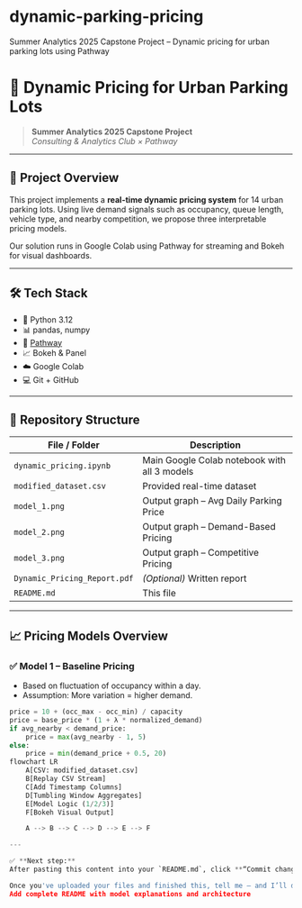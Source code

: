 # dynamic-parking-pricing
Summer Analytics 2025 Capstone Project – Dynamic pricing for urban parking lots using Pathway
# 🚗 Dynamic Pricing for Urban Parking Lots

> **Summer Analytics 2025 Capstone Project**  
> *Consulting & Analytics Club × Pathway*

---

## 🧠 Project Overview

This project implements a **real-time dynamic pricing system** for 14 urban parking lots. Using live demand signals such as occupancy, queue length, vehicle type, and nearby competition, we propose three interpretable pricing models.

Our solution runs in Google Colab using Pathway for streaming and Bokeh for visual dashboards.

---

## 🛠 Tech Stack

- 🐍 Python 3.12
- 📊 pandas, numpy
- 🔁 [Pathway](https://pathway.com/)
- 📈 Bokeh & Panel
- ☁️ Google Colab
- 💻 Git + GitHub

---

## 📁 Repository Structure

| File / Folder             | Description                                      |
|--------------------------|--------------------------------------------------|
| `dynamic_pricing.ipynb`  | Main Google Colab notebook with all 3 models     |
| `modified_dataset.csv`   | Provided real-time dataset                       |
| `model_1.png`            | Output graph – Avg Daily Parking Price           |
| `model_2.png`            | Output graph – Demand-Based Pricing              |
| `model_3.png`            | Output graph – Competitive Pricing               |
| `Dynamic_Pricing_Report.pdf` | *(Optional)* Written report                   |
| `README.md`              | This file                                        |

---

## 📈 Pricing Models Overview

### ✅ Model 1 – Baseline Pricing

- Based on fluctuation of occupancy within a day.
- Assumption: More variation = higher demand.

```python
price = 10 + (occ_max - occ_min) / capacity
price = base_price * (1 + λ * normalized_demand)
if avg_nearby < demand_price:
    price = max(avg_nearby - 1, 5)
else:
    price = min(demand_price + 0.5, 20)
flowchart LR
    A[CSV: modified_dataset.csv]
    B[Replay CSV Stream]
    C[Add Timestamp Columns]
    D[Tumbling Window Aggregates]
    E[Model Logic (1/2/3)]
    F[Bokeh Visual Output]

    A --> B --> C --> D --> E --> F

---

✅ **Next step:**  
After pasting this content into your `README.md`, click **“Commit changes”**.

Once you've uploaded your files and finished this, tell me — and I’ll do a final checklist review for submission!
Add complete README with model explanations and architecture
